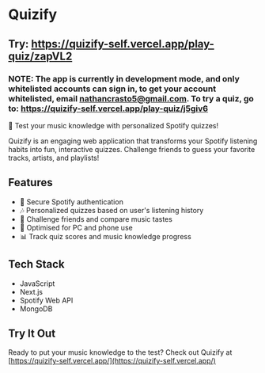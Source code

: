 # Quizify

## Try: https://quizify-self.vercel.app/play-quiz/zapVL2

### NOTE: The app is currently in development mode, and only whitelisted accounts can sign in, to get your account whitelisted, email nathancrasto5@gmail.com. To try a quiz, go to: https://quizify-self.vercel.app/play-quiz/j5giv6

🎵 Test your music knowledge with personalized Spotify quizzes!

Quizify is an engaging web application that transforms your Spotify listening habits into fun, interactive quizzes. Challenge friends to guess your favorite tracks, artists, and playlists!


## Features

- 🔐 Secure Spotify authentication
- 🎶 Personalized quizzes based on user's listening history
- 🤝 Challenge friends and compare music tastes
- 📲 Optimised for PC and phone use
- 📊 Track quiz scores and music knowledge progress

## Tech Stack

- JavaScript
- Next.js
- Spotify Web API
- MongoDB

## Try It Out

Ready to put your music knowledge to the test? Check out Quizify at [https://quizify-self.vercel.app/](https://quizify-self.vercel.app/)
